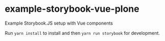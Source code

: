 # example-storybook-vue-plone
Example Storybook.JS setup with Vue components

Run `yarn install` to install and then `yarn run storybook` for development.
